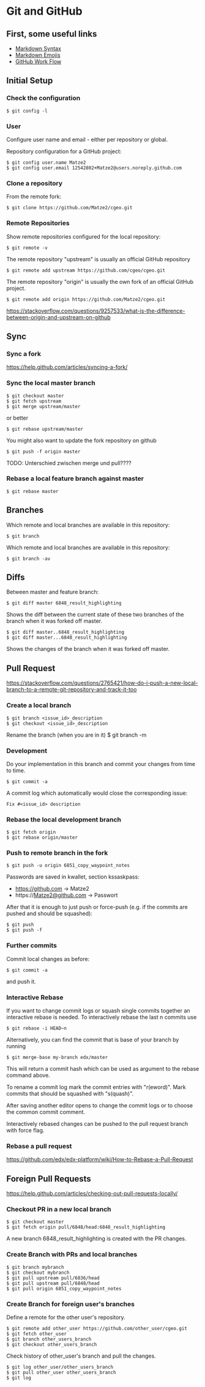 # Git and GitHub

## First, some useful links

* [Markdown Syntax](http://markdown.de/)
* [Markdown Emojis](https://gist.github.com/rxaviers/7360908)
* [GitHub Work Flow](https://gist.github.com/Chaser324/ce0505fbed06b947d962)

## Initial Setup

### Check the configuration

	$ git config -l

### User
Configure user name and email - either per repository or global.

Repository configuration for a GitHub project:

	$ git config user.name Matze2
	$ git config user.email 12542802+Matze2@users.noreply.github.com

### Clone a repository

From the remote fork:

	$ git clone https://github.com/Matze2/cgeo.git

### Remote Repositories
Show remote repositories configured for the local repository:

	$ git remote -v

The remote repository "upstream" is usually an official GitHub repository

	$ git remote add upstream https://github.com/cgeo/cgeo.git

The remote repository "origin" is usually the own fork of an official GitHub
project.

	$ git remote add origin https://github.com/Matze2/cgeo.git

https://stackoverflow.com/questions/9257533/what-is-the-difference-between-origin-and-upstream-on-github

## Sync

### Sync a fork

https://help.github.com/articles/syncing-a-fork/

### Sync the local master branch

	$ git checkout master
	$ git fetch upstream
	$ git merge upstream/master

or better

	$ git rebase upstream/master

You might also want to update the fork repository on github

	$ git push -f origin master

TODO: Unterschied zwischen merge und pull????

### Rebase a local feature branch against master

	$ git rebase master

## Branches

Which remote and local branches are available in this repository:

	$ git branch

Which remote and local branches are available in this repository:

	$ git branch -av

## Diffs

Between master and feature branch:

	$ git diff master 6848_result_highlighting
Shows the diff between the current state of these two branches of the branch when it was forked off master.

	$ git diff master..6848_result_highlighting
	$ git diff master...6848_result_highlighting

Shows the changes of the branch when it was forked off master.

## Pull Request

https://stackoverflow.com/questions/2765421/how-do-i-push-a-new-local-branch-to-a-remote-git-repository-and-track-it-too

### Create a local branch

	$ git branch <issue_id>_description
	$ git checkout <issue_id>_description
Rename the branch (when you are in it)
	$ git branch -m <new name>

### Development

Do your implementation in this branch and commit your changes from time to time.

	$ git commit -a

A commit log which automatically would close the corresponding issue:

	Fix #<issue_id> description

### Rebase the local development branch

	$ git fetch origin
	$ git rebase origin/master

### Push to remote branch in the fork

	$ git push -u origin 6851_copy_waypoint_notes

Passwords are saved in kwallet, section kssaskpass:

* https://github.com -> Matze2
* https://Matze2@github.com -> Passwort

After that it is enough to just push or force-push (e.g. if the commits are
pushed and should be squashed):

	$ git push
	$ git push -f

### Further commits

Commit local changes as before:

	$ git commit -a

and push it.

### Interactive Rebase

If you want to change commit logs or squash single commits together an
interactive rebase is needed. To interactively rebase the last n commits use

	$ git rebase -i HEAD~n

Alternatively, you can find the commit that is base of your branch by running

	$ git merge-base my-branch edx/master

This will return a commit hash which can be used as argument to the rebase
command above.

To rename a commit log mark the commit entries with "r(eword)".
Mark commits that should be squashed with "s(quash)".

After saving another editor opens to change the commit logs or to choose the
common commit comment.

Interactively rebased changes can be pushed to the pull request branch with
force flag.

### Rebase a pull request

https://github.com/edx/edx-platform/wiki/How-to-Rebase-a-Pull-Request

## Foreign Pull Requests

https://help.github.com/articles/checking-out-pull-requests-locally/

### Checkout PR in a new local branch

	$ git checkout master
	$ git fetch origin pull/6848/head:6848_result_highlighting

A new branch 6848_result_highlighting is created with the PR changes.

### Create Branch with PRs and local branches

	$ git branch mybranch
	$ git checkout mybranch
	$ git pull upstream pull/6836/head
	$ git pull upstream pull/6848/head
	$ git pull origin 6851_copy_waypoint_notes

### Create Branch for foreign user's branches
Define a remote for the other user's repository.

	$ git remote add other_user https://github.com/other_user/cgeo.git
	$ git fetch other_user
	$ git branch other_users_branch
	$ git checkout other_users_branch
	
Check history of other_user's branch and pull the changes.

	$ git log other_user/other_users_branch
	$ git pull other_user other_users_branch
	$ git log
